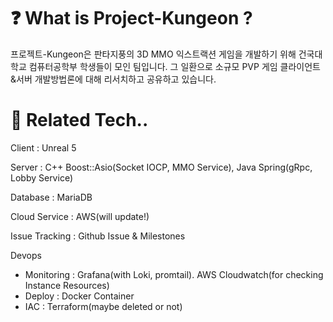 # ❓ What is Project-Kungeon ?
프로젝트-Kungeon은 판타지풍의 3D MMO 익스트랙션 게임을 개발하기 위해 건국대학교 컴퓨터공학부 학생들이 모인 팀입니다.
그 일환으로 소규모 PVP 게임 클라이언트&서버 개발방법론에 대해 리서치하고 공유하고 있습니다.

# 📗 Related Tech..

Client : Unreal 5

Server : C++ Boost::Asio(Socket IOCP, MMO Service), Java Spring(gRpc, Lobby Service)

Database : MariaDB

Cloud Service : AWS(will update!)

Issue Tracking : Github Issue & Milestones

Devops
 - Monitoring : Grafana(with Loki, promtail). AWS Cloudwatch(for checking Instance Resources)
 - Deploy : Docker Container
 - IAC : Terraform(maybe deleted or not)
